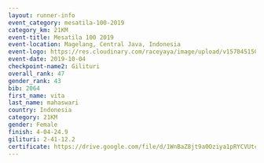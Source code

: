```yaml
---
layout: runner-info 
event_category: mesatila-100-2019 
category_km: 21KM 
event-title: Mesatila 100 2019 
event-location: Magelang, Central Java, Indonesia 
event-logo: https://res.cloudinary.com/raceyaya/image/upload/v1570451507/logo/mesastila100_jin7bl.jpg 
event-date: 2019-10-04 
checkpoint-name2: Gilituri 
overall_rank: 47
gender_rank: 43
bib: 2064
first_name: vita
last_name: mahaswari
country: Indonesia
category: 21KM
gender: Female
finish: 4-04-24.9
gilituri: 2-41-12.2
certificate: https://drive.google.com/file/d/1WnBaZ8jt9a0Oziya1pRYCVUtcpIDBGEr/view?usp=sharing
---
```

